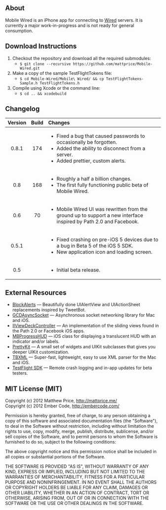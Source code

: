 ## About

Mobile Wired is an iPhone app for connecting to [Wired](http://www.read-write.fr/wired/) servers. It is currently a major work-in-progress and is not ready for general consumption.

## Download Instructions

1. Checkout the repository and download all the required submodules:
    * `$ git clone --recursive https://github.com/mattprice/Mobile-Wired.git`
2. Make a copy of the sample TestFlightTokens file:
    * `$ cd Mobile-Wired/Mobile\ Wired/ && cp TestFlightTokens-Sample.h TestFlightTokens.h`
3. Compile using Xcode or the command line:
    * `$ cd .. && xcodebuild`

## Changelog

| **Version** | **Build** | **Changes** |
| :---------: | :-------: | :---------- |
|    0.8.1    |    174    | <ul><li>Fixed a bug that caused passwords to occasionally be forgotten.</li><li>Added the ability to disconnect from a server.</li><li>Added prettier, custom alerts.</li></ul> |
|    0.8      |    168    | <ul><li>Roughly a half a billion changes.</li><li>The first fully functioning public beta of Mobile Wired.</li></ul> |
|    0.6      |    70     | <ul><li>Mobile Wired UI was rewritten from the ground up to support a new interface inspired by Path 2.0 and Facebook.</li></ul> |
|    0.5.1    |           | <ul><li>Fixed crashing on pre-iOS 5 devices due to a bug in Beta 5 of the iOS 5 SDK.</li><li>New application icon and loading screen.</li></ul> |
|    0.5      |           | <ul><li>Initial beta release.</li></ul> |

## External Resources

* [BlockAlerts][] — Beautifully done UIAlertView and UIActionSheet replacements inspired by TweetBot.
* [GCDAsyncSocket][] — Asynchronous socket networking library for Mac and iOS.
* [IIViewDeckController][] — An implementation of the sliding views found in the Path 2.0 or Facebook iOS apps.
* [MBProgressHUD][] — iOS class for displaying a translucent HUD with an indicator and/or labels.
* [PrettyKit][] — A small set of widgets and UIKit subclasses that gives you deeper UIKit customization.
* [TBXML][] — Super-fast, lightweight, easy to use XML parser for the Mac and iOS.
* [TestFlight SDK][] — Remote crash logging and in-app updates for beta testers.

[BlockAlerts]: https://github.com/Lyc0s/BlockAlertsAnd-ActionSheets
[GCDAsyncSocket]: https://github.com/robbiehanson/CocoaAsyncSocket
[IIViewDeckController]: https://github.com/Inferis/ViewDeck
[MBProgressHUD]: https://github.com/jdg/MBProgressHUD
[PrettyKit]: https://github.com/vicpenap/PrettyKit
[TBXML]: https://github.com/71squared/TBXML
[TestFlight SDK]: https://testflightapp.com/sdk/

## MIT License (MIT)

Copyright (c) 2012 Matthew Price, http://mattprice.me/ <br>
Copyright (c) 2012 Ember Code, http://embercode.com/

Permission is hereby granted, free of charge, to any person obtaining a copy of this software and associated documentation files (the "Software"), to deal in the Software without restriction, including without limitation the rights to use, copy, modify, merge, publish, distribute, sublicense, and/or sell copies of the Software, and to permit persons to whom the Software is furnished to do so, subject to the following conditions:

The above copyright notice and this permission notice shall be included in all copies or substantial portions of the Software.

THE SOFTWARE IS PROVIDED "AS IS", WITHOUT WARRANTY OF ANY KIND, EXPRESS OR IMPLIED, INCLUDING BUT NOT LIMITED TO THE WARRANTIES OF MERCHANTABILITY, FITNESS FOR A PARTICULAR PURPOSE AND NONINFRINGEMENT. IN NO EVENT SHALL THE AUTHORS OR COPYRIGHT HOLDERS BE LIABLE FOR ANY CLAIM, DAMAGES OR OTHER LIABILITY, WHETHER IN AN ACTION OF CONTRACT, TORT OR OTHERWISE, ARISING FROM, OUT OF OR IN CONNECTION WITH THE SOFTWARE OR THE USE OR OTHER DEALINGS IN THE SOFTWARE.